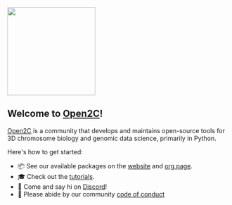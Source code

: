 <img src="https://avatars.githubusercontent.com/u/70977326" width="200" height="200">

## Welcome to [Open2C](https://open2c.github.io)!

[Open2C](https://github.com/open2c) is a community that develops and maintains open-source tools for 3D chromosome biology and genomic data science, primarily in Python.

Here's how to get started:

- 📦 See our available packages on the [website](https://open2c.github.io/) and [org page](https://github.com/open2c).
- 🎓 Check out the [tutorials](https://open2c.github.io/).
- 👋 Come and say hi on [Discord](https://discord.com/invite/qVfSbDYHNG)!
- 🤝 Please abide by our community [code of conduct](https://open2c.github.io/code_of_conduct.html)
